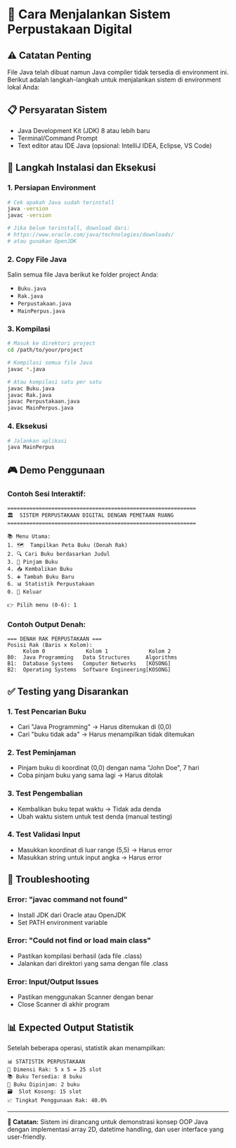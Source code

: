 # 🚀 Cara Menjalankan Sistem Perpustakaan Digital

## ⚠️ Catatan Penting
File Java telah dibuat namun Java compiler tidak tersedia di environment ini. Berikut adalah langkah-langkah untuk menjalankan sistem di environment lokal Anda:

## 📋 Persyaratan Sistem
- Java Development Kit (JDK) 8 atau lebih baru
- Terminal/Command Prompt
- Text editor atau IDE Java (opsional: IntelliJ IDEA, Eclipse, VS Code)

## 🔧 Langkah Instalasi dan Eksekusi

### 1. **Persiapan Environment**
```bash
# Cek apakah Java sudah terinstall
java -version
javac -version

# Jika belum terinstall, download dari:
# https://www.oracle.com/java/technologies/downloads/
# atau gunakan OpenJDK
```

### 2. **Copy File Java**
Salin semua file Java berikut ke folder project Anda:
- `Buku.java`
- `Rak.java`  
- `Perpustakaan.java`
- `MainPerpus.java`

### 3. **Kompilasi**
```bash
# Masuk ke direktori project
cd /path/to/your/project

# Kompilasi semua file Java
javac *.java

# Atau kompilasi satu per satu
javac Buku.java
javac Rak.java
javac Perpustakaan.java
javac MainPerpus.java
```

### 4. **Eksekusi**
```bash
# Jalankan aplikasi
java MainPerpus
```

## 🎮 Demo Penggunaan

### Contoh Sesi Interaktif:
```
============================================================
🏛️  SISTEM PERPUSTAKAAN DIGITAL DENGAN PEMETAAN RUANG
============================================================

📚 Menu Utama:
1. 🗺️  Tampilkan Peta Buku (Denah Rak)
2. 🔍 Cari Buku berdasarkan Judul
3. 📖 Pinjam Buku
4. 📥 Kembalikan Buku
5. ➕ Tambah Buku Baru
6. 📊 Statistik Perpustakaan
0. 🚪 Keluar

👉 Pilih menu (0-6): 1
```

### Contoh Output Denah:
```
=== DENAH RAK PERPUSTAKAAN ===
Posisi Rak (Baris x Kolom):
     Kolom 0             Kolom 1             Kolom 2
B0:  Java Programming   Data Structures     Algorithms
B1:  Database Systems   Computer Networks   [KOSONG]
B2:  Operating Systems  Software Engineering[KOSONG]
```

## ✅ Testing yang Disarankan

### 1. **Test Pencarian Buku**
- Cari "Java Programming" → Harus ditemukan di (0,0)
- Cari "buku tidak ada" → Harus menampilkan tidak ditemukan

### 2. **Test Peminjaman**
- Pinjam buku di koordinat (0,0) dengan nama "John Doe", 7 hari
- Coba pinjam buku yang sama lagi → Harus ditolak

### 3. **Test Pengembalian**
- Kembalikan buku tepat waktu → Tidak ada denda  
- Ubah waktu sistem untuk test denda (manual testing)

### 4. **Test Validasi Input**
- Masukkan koordinat di luar range (5,5) → Harus error
- Masukkan string untuk input angka → Harus error

## 🐛 Troubleshooting

### **Error: "javac command not found"**
- Install JDK dari Oracle atau OpenJDK
- Set PATH environment variable

### **Error: "Could not find or load main class"** 
- Pastikan kompilasi berhasil (ada file .class)
- Jalankan dari direktori yang sama dengan file .class

### **Error: Input/Output Issues**
- Pastikan menggunakan Scanner dengan benar
- Close Scanner di akhir program

## 📊 Expected Output Statistik

Setelah beberapa operasi, statistik akan menampilkan:
```
📊 STATISTIK PERPUSTAKAAN
📏 Dimensi Rak: 5 x 5 = 25 slot
📚 Buku Tersedia: 8 buku
📖 Buku Dipinjam: 2 buku  
🗃️  Slot Kosong: 15 slot
📈 Tingkat Penggunaan Rak: 40.0%
```

---
**📝 Catatan:** Sistem ini dirancang untuk demonstrasi konsep OOP Java dengan implementasi array 2D, datetime handling, dan user interface yang user-friendly.
